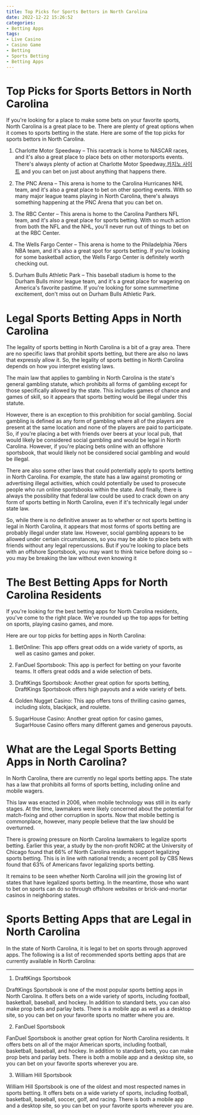 ```yaml
---
title: Top Picks for Sports Bettors in North Carolina
date: 2022-12-22 15:26:52
categories:
- Betting Apps
tags:
- Live Casino
- Casino Game
- Betting
- Sports Betting
- Betting Apps
---
```



#  Top Picks for Sports Bettors in North Carolina

If you're looking for a place to make some bets on your favorite sports, North Carolina is a great place to be. There are plenty of great options when it comes to sports betting in the state. Here are some of the top picks for sports bettors in North Carolina.

1. Charlotte Motor Speedway – This racetrack is home to NASCAR races, and it's also a great place to place bets on other motorsports events. There's always plenty of action at Charlotte Motor Speedway,[카지노 사이트](https://choegocasino.com/) and you can bet on just about anything that happens there.

2. The PNC Arena – This arena is home to the Carolina Hurricanes NHL team, and it's also a great place to bet on other sporting events. With so many major league teams playing in North Carolina, there's always something happening at the PNC Arena that you can bet on.

3. The RBC Center – This arena is home to the Carolina Panthers NFL team, and it's also a great place for sports betting. With so much action from both the NFL and the NHL, you'll never run out of things to bet on at the RBC Center.

4. The Wells Fargo Center – This arena is home to the Philadelphia 76ers NBA team, and it's also a great spot for sports betting. If you're looking for some basketball action, the Wells Fargo Center is definitely worth checking out.

5. Durham Bulls Athletic Park – This baseball stadium is home to the Durham Bulls minor league team, and it's a great place for wagering on America's favorite pastime. If you're looking for some summertime excitement, don't miss out on Durham Bulls Athletic Park.

#  Legal Sports Betting Apps in North Carolina

The legality of sports betting in North Carolina is a bit of a gray area. There are no specific laws that prohibit sports betting, but there are also no laws that expressly allow it. So, the legality of sports betting in North Carolina depends on how you interpret existing laws.

The main law that applies to gambling in North Carolina is the state's general gambling statute, which prohibits all forms of gambling except for those specifically allowed by the state. This includes games of chance and games of skill, so it appears that sports betting would be illegal under this statute.

However, there is an exception to this prohibition for social gambling. Social gambling is defined as any form of gambling where all of the players are present at the same location and none of the players are paid to participate. So, if you're placing a bet with friends over beers at your local pub, that would likely be considered social gambling and would be legal in North Carolina. However, if you're placing bets online with an offshore sportsbook, that would likely not be considered social gambling and would be illegal.

There are also some other laws that could potentially apply to sports betting in North Carolina. For example, the state has a law against promoting or advertising illegal activities, which could potentially be used to prosecute people who run online sportsbooks within the state. And finally, there is always the possibility that federal law could be used to crack down on any form of sports betting in North Carolina, even if it's technically legal under state law.

So, while there is no definitive answer as to whether or not sports betting is legal in North Carolina, it appears that most forms of sports betting are probably illegal under state law. However, social gambling appears to be allowed under certain circumstances, so you may be able to place bets with friends without any legal repercussions. But if you're looking to place bets with an offshore Sportsbook, you may want to think twice before doing so – you may be breaking the law without even knowing it

#  The Best Betting Apps for North Carolina Residents

If you're looking for the best betting apps for North Carolina residents, you've come to the right place. We've rounded up the top apps for betting on sports, playing casino games, and more.

Here are our top picks for betting apps in North Carolina:

1. BetOnline: This app offers great odds on a wide variety of sports, as well as casino games and poker.

2. FanDuel Sportsbook: This app is perfect for betting on your favorite teams. It offers great odds and a wide selection of bets.

3. DraftKings Sportsbook: Another great option for sports betting, DraftKings Sportsbook offers high payouts and a wide variety of bets.

4. Golden Nugget Casino: This app offers tons of thrilling casino games, including slots, blackjack, and roulette.

5. SugarHouse Casino: Another great option for casino games, SugarHouse Casino offers many different games and generous payouts.

#  What are the Legal Sports Betting Apps in North Carolina?

In North Carolina, there are currently no legal sports betting apps. The state has a law that prohibits all forms of sports betting, including online and mobile wagers.

This law was enacted in 2006, when mobile technology was still in its early stages. At the time, lawmakers were likely concerned about the potential for match-fixing and other corruption in sports. Now that mobile betting is commonplace, however, many people believe that the law should be overturned.

There is growing pressure on North Carolina lawmakers to legalize sports betting. Earlier this year, a study by the non-profit NORC at the University of Chicago found that 66% of North Carolina residents support legalizing sports betting. This is in line with national trends; a recent poll by CBS News found that 63% of Americans favor legalizing sports betting.

It remains to be seen whether North Carolina will join the growing list of states that have legalized sports betting. In the meantime, those who want to bet on sports can do so through offshore websites or brick-and-mortar casinos in neighboring states.

#  Sports Betting Apps that are Legal in North Carolina

In the state of North Carolina, it is legal to bet on sports through approved apps. The following is a list of recommended sports betting apps that are currently available in North Carolina:

***

1. DraftKings Sportsbook

DraftKings Sportsbook is one of the most popular sports betting apps in North Carolina. It offers bets on a wide variety of sports, including football, basketball, baseball, and hockey. In addition to standard bets, you can also make prop bets and parlay bets. There is a mobile app as well as a desktop site, so you can bet on your favorite sports no matter where you are.

2. FanDuel Sportsbook

FanDuel Sportsbook is another great option for North Carolina residents. It offers bets on all of the major American sports, including football, basketball, baseball, and hockey. In addition to standard bets, you can make prop bets and parlay bets. There is both a mobile app and a desktop site, so you can bet on your favorite sports wherever you are.

3. William Hill Sportsbook

William Hill Sportsbook is one of the oldest and most respected names in sports betting. It offers bets on a wide variety of sports, including football, basketball, baseball, soccer, golf, and racing. There is both a mobile app and a desktop site, so you can bet on your favorite sports wherever you are.